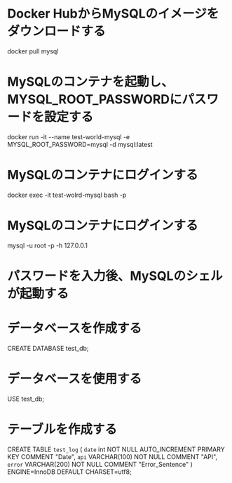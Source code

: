 # Docker HubからMySQLのイメージをダウンロードする
docker pull mysql

# MySQLのコンテナを起動し、MYSQL_ROOT_PASSWORDにパスワードを設定する
docker run -it --name test-world-mysql -e MYSQL_ROOT_PASSWORD=mysql -d mysql:latest

# MySQLのコンテナにログインする
docker exec -it test-wolrd-mysql bash -p

# MySQLのコンテナにログインする
mysql -u root -p -h 127.0.0.1

# パスワードを入力後、MySQLのシェルが起動する

# データベースを作成する
CREATE DATABASE test_db;

# データベースを使用する
USE test_db;

# テーブルを作成する
CREATE TABLE `test_log` (
  `date` int NOT NULL AUTO_INCREMENT PRIMARY KEY COMMENT "Date",
  `api` VARCHAR(100) NOT NULL COMMENT "API",
  `error` VARCHAR(200) NOT NULL COMMENT "Error_Sentence"
) ENGINE=InnoDB DEFAULT CHARSET=utf8;
